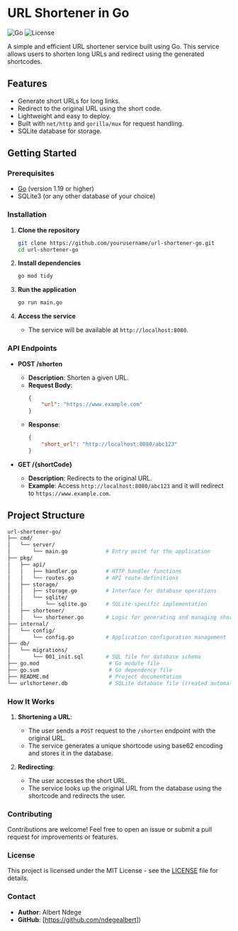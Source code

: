 # URL Shortener in Go

![Go](https://img.shields.io/badge/Go-1.19-blue)
![License](https://img.shields.io/badge/license-MIT-green)

A simple and efficient URL shortener service built using Go. This service allows users to shorten long URLs and redirect using the generated shortcodes.

## Features

- Generate short URLs for long links.
- Redirect to the original URL using the short code.
- Lightweight and easy to deploy.
- Built with `net/http` and `gorilla/mux` for request handling.
- SQLite database for storage.

## Getting Started

### Prerequisites

- [Go](https://golang.org/dl/) (version 1.19 or higher)
- SQLite3 (or any other database of your choice)

### Installation

1. **Clone the repository**
    ```bash
    git clone https://github.com/yourusername/url-shortener-go.git
    cd url-shortener-go
    ```

2. **Install dependencies**
    ```bash
    go mod tidy
    ```

3. **Run the application**
    ```bash
    go run main.go
    ```

4. **Access the service**
    - The service will be available at `http://localhost:8080`.

### API Endpoints

- **POST /shorten**
    - **Description**: Shorten a given URL.
    - **Request Body**: 
      ```json
      {
          "url": "https://www.example.com"
      }
      ```
    - **Response**:
      ```json
      {
          "short_url": "http://localhost:8080/abc123"
      }
      ```

- **GET /{shortCode}**
    - **Description**: Redirects to the original URL.
    - **Example**: Access `http://localhost:8080/abc123` and it will redirect to `https://www.example.com`.

## Project Structure

```bash
url-shortener-go/
├── cmd/
│   └── server/
│       └── main.go            # Entry point for the application
├── pkg/
│   ├── api/
│   │   ├── handler.go         # HTTP handler functions
│   │   └── routes.go          # API route definitions
│   ├── storage/
│   │   ├── storage.go         # Interface for database operations
│   │   └── sqlite/
│   │       └── sqlite.go      # SQLite-specific implementation
│   ├── shortener/
│   │   └── shortener.go       # Logic for generating and managing short URLs
├── internal/
│   └── config/
│       └── config.go          # Application configuration management
├── db/
│   └── migrations/
│       └── 001_init.sql       # SQL file for database schema
├── go.mod                      # Go module file
├── go.sum                      # Go dependency file
├── README.md                   # Project documentation
└── urlshortener.db             # SQLite database file (created automatically)
```

### How It Works

1. **Shortening a URL**: 
    - The user sends a `POST` request to the `/shorten` endpoint with the original URL.
    - The service generates a unique shortcode using base62 encoding and stores it in the database.

2. **Redirecting**:
    - The user accesses the short URL.
    - The service looks up the original URL from the database using the shortcode and redirects the user.

### Contributing

Contributions are welcome! Feel free to open an issue or submit a pull request for improvements or features.

### License

This project is licensed under the MIT License - see the [LICENSE](LICENSE) file for details.

### Contact

- **Author**: Albert Ndege
- **GitHub**: [https://github.com/ndegealbert])
